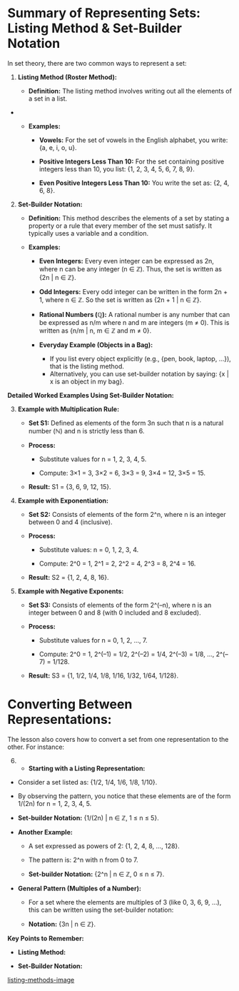 # **Summary of Representing Sets: Listing Method & Set-Builder Notation**

In set theory, there are two common ways to represent a set:

1. **Listing Method (Roster Method):**
   
   - **Definition:** The listing method involves writing out all the elements of a set in a list.
- 
   - **Examples:**
  
     - **Vowels:** For the set of vowels in the English alphabet, you write: {a, e, i, o, u}.
  
     - **Positive Integers Less Than 10:** For the set containing positive integers less than 10, you list: {1, 2, 3, 4, 5, 6, 7, 8, 9}.
  
     - **Even Positive Integers Less Than 10:** You write the set as: {2, 4, 6, 8}.

2. **Set-Builder Notation:**
   
   - **Definition:** This method describes the elements of a set by stating a property or a rule that every member of the set must satisfy. It typically uses a variable and a condition.
  
   - **Examples:**
  
     - **Even Integers:** Every even integer can be expressed as 2n, where n can be any integer (n ∈ ℤ). Thus, the set is written as {2n | n ∈ ℤ}.
  
     - **Odd Integers:** Every odd integer can be written in the form 2n + 1, where n ∈ ℤ. So the set is written as {2n + 1 | n ∈ ℤ}.
  
     - **Rational Numbers (ℚ):** A rational number is any number that can be expressed as n/m where n and m are integers (m ≠ 0). This is written as {n/m | n, m ∈ ℤ and m ≠ 0}.
  
     - **Everyday Example (Objects in a Bag):** 
       - If you list every object explicitly (e.g., {pen, book, laptop, ...}), that is the listing method.
       - Alternatively, you can use set-builder notation by saying: {x | x is an object in my bag}.

**Detailed Worked Examples Using Set-Builder Notation:**

3. **Example with Multiplication Rule:**
  
   - **Set S1:** Defined as elements of the form 3n such that n is a natural number (ℕ) and n is strictly less than 6.
  
   - **Process:**
  
     - Substitute values for n = 1, 2, 3, 4, 5.
  
     - Compute: 3×1 = 3, 3×2 = 6, 3×3 = 9, 3×4 = 12, 3×5 = 15.
  
   - **Result:** S1 = {3, 6, 9, 12, 15}.

4. **Example with Exponentiation:**

   - **Set S2:** Consists of elements of the form 2^n, where n is an integer between 0 and 4 (inclusive).
  
   - **Process:**
  
     - Substitute values: n = 0, 1, 2, 3, 4.
  
     - Compute: 2^0 = 1, 2^1 = 2, 2^2 = 4, 2^3 = 8, 2^4 = 16.
  
   - **Result:** S2 = {1, 2, 4, 8, 16}.

5. **Example with Negative Exponents:**
   
   - **Set S3:** Consists of elements of the form 2^(–n), where n is an integer between 0 and 8 (with 0 included and 8 excluded).
  
   - **Process:**
  
     - Substitute values for n = 0, 1, 2, …, 7.
  
     - Compute: 2^0 = 1, 2^(–1) = 1/2, 2^(–2) = 1/4, 2^(–3) = 1/8, …, 2^(–7) = 1/128.
  
   - **Result:** S3 = {1, 1/2, 1/4, 1/8, 1/16, 1/32, 1/64, 1/128}.

# **Converting Between Representations:**

The lesson also covers how to convert a set from one representation to the other. For instance:

6. - **Starting with a Listing Representation:**

  - Consider a set listed as: {1/2, 1/4, 1/6, 1/8, 1/10}.
  
  - By observing the pattern, you notice that these elements are of the form 1/(2n) for n = 1, 2, 3, 4, 5.
  
  - **Set-builder Notation:** {1/(2n) | n ∈ ℤ, 1 ≤ n ≤ 5}.

- **Another Example:**

  - A set expressed as powers of 2: {1, 2, 4, 8, …, 128}.
  
  - The pattern is: 2^n with n from 0 to 7.
  
  - **Set-builder Notation:** {2^n | n ∈ ℤ, 0 ≤ n ≤ 7}.

- **General Pattern (Multiples of a Number):**
  - For a set where the elements are multiples of 3 (like 0, 3, 6, 9, …), this can be written using the set-builder notation:

  - **Notation:** {3n | n ∈ ℤ}.

**Key Points to Remember:**

- **Listing Method:**

- **Set-Builder Notation:** 

[listing-methods-image](images/listing-methods-image.png) 